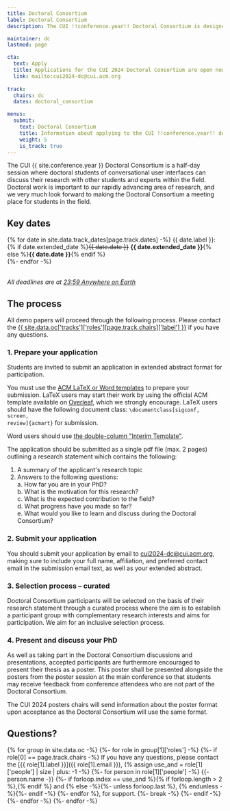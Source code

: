 ```yaml
---
title: Doctoral Consortium
label: Doctoral Consortium
description: The CUI !!conference.year!! Doctoral Consortium is designed to allow PhD students in the field of HCI and Conversational User Interfaces to present and share their work, and receive feedback, through an interactive workshop.

maintainer: dc
lastmod: page

cta:
  text: Apply
  title: Applications for the CUI 2024 Doctoral Consortium are open now
  link: mailto:cui2024-dc@cui.acm.org
  
track:
  chairs: dc
  dates: doctoral_consortium

menus:
  submit:
    text: Doctoral Consortium
    title: Information about applying to the CUI !!conference.year!! doctoral consortium.
    weight: 5
    is_track: true
---
```


The CUI {{ site.conference.year }} Doctoral Consortium is a half-day session where doctoral students of conversational user interfaces can discuss their research with other students and experts within the field. Doctoral work is important to our rapidly advancing area of research, and we very much look forward to making the Doctoral Consortium a meeting place for students in the field.

## Key dates

{% for date in site.data.track_dates[page.track.dates] -%}
{{ date.label }}: {% if date.extended_date %}<strike>{{ date.date }}</strike> <strong>{{ date.extended_date }}</strong>{% else %}<strong>{{ date.date }}</strong>{% endif %}<br>
{%- endfor -%}

<em class="small"><br>All deadlines are at <a href="https://time.is/Anywhere_on_Earth" title="The current time in 'Anywhere on Earth'">23:59 Anywhere on Earth</a></em>

## The process

All demo papers will proceed through the following process. Please contact the <a href="{{ site.data.oc['tracks']['roles'][page.track.chairs]['email'] }}" title="Contact the CUI {{ site.conference.year }} {{ site.data.oc['tracks']['roles'][page.track.chairs]['label'] }} if you have any questions">{{ site.data.oc['tracks']['roles'][page.track.chairs]['label'] }}</a> if you have any questions.

### 1. Prepare your application

Students are invited to submit an application in extended abstract format for participation.

You must use the [ACM LaTeX or Word templates](https://www.acm.org/publications/proceedings-template "ACM templates for Microsoft Word and LaTeX") to prepare your submission.  LaTeX users may start their work by using the official ACM template available on [Overleaf](https://www.overleaf.com/latex/templates/acm-conference-proceedings-primary-article-template/wbvnghjbzwpc "ACM Primary Article Template templates on Overleaf"), which we strongly encourage. LaTeX users should have the following document class: <code>\documentclass[sigconf, screen, review]{acmart}</code> for submission.

Word users should use [the double-column "Interim Template"](https://www.acm.org/publications/proceedings-template#h-interim-template "ACM Interim Template for submissions").

The application should be submitted as a single pdf file (max. 2 pages) outlining a research statement which contains the following: 
 
1. A summary of the applicant's research topic  
2. Answers to the following questions:  
	a. How far you are in your PhD?  
	b. What is the motivation for this research?  
	c. What is the expected contribution to the field?  
	d. What progress have you made so far?  
	e. What would you like to learn and discuss during the Doctoral Consortium? 

### 2. Submit your application

You should submit your application by email to [cui2024-dc@cui.acm.org](mailto:cui2024-dc@cui.acm.org), making sure to include your full name, affiliation, and preferred contact email in the submission email text, as well as your extended abstract.

### 3. Selection process – curated

Doctoral Consortium participants will be selected on the basis of their research statement through a curated process where the aim is to establish a participant group with complementary research interests and aims for participation. We aim for an inclusive selection process.

### 4. Present and discuss your PhD

As well as taking part in the Doctoral Consortium discussions and presentations, accepted participants are furthermore encouraged to present their thesis as a poster. This poster shall be presented alongside the posters from the poster session at the main conference so that students may receive feedback from conference attendees who are not part of the Doctoral Consortium.

The CUI 2024 posters chairs will send information about the poster format upon acceptance as the Doctoral Consortium will use the same format.

## Questions?

{% for group in site.data.oc -%} {%- for role in group[1]['roles'] -%} {%- if role[0] == page.track.chairs -%} If you have any questions, please contact the [{{ role[1].label }}]({{ role[1].email }}), {% assign use_and = role[1]['people'] | size | plus: -1 -%} {%- for person in role[1]['people'] -%} {{- person.name -}} {%- if forloop.index == use_and %}{% if forloop.length > 2 %},{% endif %} and {% else -%}{%- unless forloop.last %}, {% endunless -%}{%- endif -%} {%- endfor %}, for support. {%- break -%} {%- endif -%} {%- endfor -%} {%- endfor -%}
